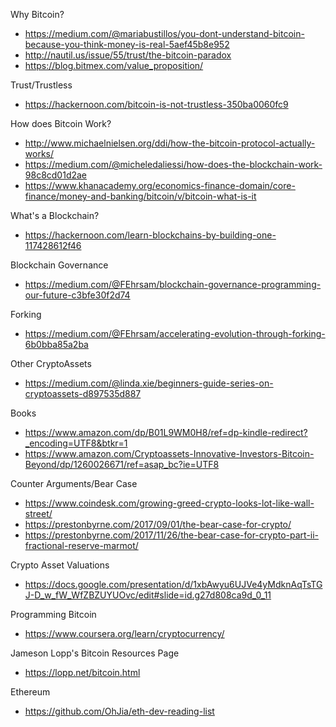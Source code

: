 Why Bitcoin?

* https://medium.com/@mariabustillos/you-dont-understand-bitcoin-because-you-think-money-is-real-5aef45b8e952
* http://nautil.us/issue/55/trust/the-bitcoin-paradox
* https://blog.bitmex.com/value_proposition/

Trust/Trustless

* https://hackernoon.com/bitcoin-is-not-trustless-350ba0060fc9

How does Bitcoin Work?

* http://www.michaelnielsen.org/ddi/how-the-bitcoin-protocol-actually-works/
* https://medium.com/@micheledaliessi/how-does-the-blockchain-work-98c8cd01d2ae
* https://www.khanacademy.org/economics-finance-domain/core-finance/money-and-banking/bitcoin/v/bitcoin-what-is-it

What's a Blockchain?

* https://hackernoon.com/learn-blockchains-by-building-one-117428612f46

Blockchain Governance

* https://medium.com/@FEhrsam/blockchain-governance-programming-our-future-c3bfe30f2d74

Forking

* https://medium.com/@FEhrsam/accelerating-evolution-through-forking-6b0bba85a2ba

Other CryptoAssets

* https://medium.com/@linda.xie/beginners-guide-series-on-cryptoassets-d897535d887

Books

* https://www.amazon.com/dp/B01L9WM0H8/ref=dp-kindle-redirect?_encoding=UTF8&btkr=1
* https://www.amazon.com/Cryptoassets-Innovative-Investors-Bitcoin-Beyond/dp/1260026671/ref=asap_bc?ie=UTF8

Counter Arguments/Bear Case

* https://www.coindesk.com/growing-greed-crypto-looks-lot-like-wall-street/
* https://prestonbyrne.com/2017/09/01/the-bear-case-for-crypto/
* https://prestonbyrne.com/2017/11/26/the-bear-case-for-crypto-part-ii-fractional-reserve-marmot/

Crypto Asset Valuations

* https://docs.google.com/presentation/d/1xbAwyu6UJVe4yMdknAqTsTGJ-D_w_fW_WfZBZUYUOvc/edit#slide=id.g27d808ca9d_0_11

Programming Bitcoin
 * https://www.coursera.org/learn/cryptocurrency/

Jameson Lopp's Bitcoin Resources Page

* https://lopp.net/bitcoin.html

Ethereum

* https://github.com/OhJia/eth-dev-reading-list
